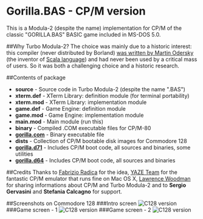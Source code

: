 # Gorilla.BAS - CP/M version

This is a Modula-2 (despite the name) implementation for CP/M of the classic "GORILLA.BAS" BASIC game included in MS-DOS 5.0.

##Why Turbo Modula-2?
The choice was mainly due to a historic interest: this compiler (never distributed by Borland) [was written by Martin Odersky](https://groups.google.com/forum/?fromgroups=#!topic/comp.lang.modula2/Ruy9g8aBmF0) (the inventor of [Scala language](http://www.scala-lang.org/)) and had never been used by a critical mass of users. So it was both a challenging choice and a historic research.

##Contents of package
- **source** - Source code in Turbo Modula-2 (despite the name ".BAS")
 - **xterm.def** - XTerm Library: definition module (for terminal portability)
 - **xterm.mod** - XTerm Library: implementation module
 - **game.def** - Game Engine: definition module
 - **game.mod** - Game Engine: implementation module
 - **main.mod** - Main module (run this)
- **binary** - Compiled .COM executable files for CP/M-80
 - [**gorilla.com**](https://github.com/sblendorio/gorilla-cpm/blob/master/binary/gorilla.com?raw=true) - Binary executable file
- **dists** - Collection of CP/M bootable disk images for Commodore 128
 - [**gorilla.d71**](https://github.com/sblendorio/gorilla-cpm/blob/master/dists/gorilla.d71?raw=true) - Includes CP/M boot code, all sources and binaries, some utilities
 - [**gorilla.d64**](https://github.com/sblendorio/gorilla-cpm/blob/master/dists/gorilla.d64?raw=true) - Includes CP/M boot code, all sources and binaries

##Credits
Thanks to [Fabrizio Radica](http://www.retroacademy.it/) for the idea, [YAZE Team](http://www.mathematik.uni-ulm.de/users/ag/yaze/) for the fantastic CP/M emulator that runs fine on Mac OS X, [Lawrence Woodman](http://techtinkering.com/2013/03/12/if-only-borland-had-stuck-with-turbo-modula-2-for-cpm/) for sharing informations about CP/M and Turbo Modula-2 and to **Sergio Gervasini** and **Stefania Calcagno** for support.

##Screenshots on Commodore 128
###Intro screen
![C128 version](http://www.sblendorio.eu/images/gorilla-1.png)
###Game screen - 1
![C128 version](http://www.sblendorio.eu/images/gorilla-2.png)
###Game screen - 2
![C128 version](http://www.sblendorio.eu/images/gorilla-3.png)
